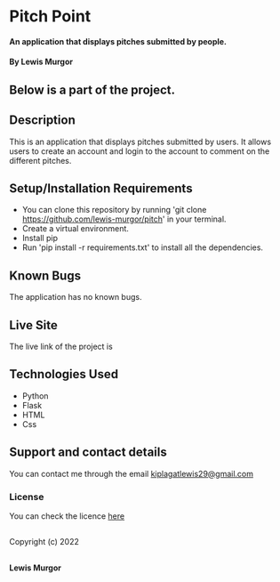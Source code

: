 # Pitch Point

#### An application that displays pitches submitted by people.

#### By **Lewis Murgor**

## Below is a part of the project.



## Description
This is an application that displays pitches submitted by users. It allows users to create an account and login to the account to comment on the different pitches.

## Setup/Installation Requirements
* You can clone this repository by running 'git clone https://github.com/lewis-murgor/pitch' in your terminal.
* Create a virtual environment.
* Install pip
* Run 'pip install -r requirements.txt' to install all the dependencies.

## Known Bugs
The application has no known bugs.

## Live Site
The live link of the project is 

## Technologies Used
* Python
* Flask
* HTML
* Css

## Support and contact details
You can contact me through the email kiplagatlewis29@gmail.com
### License
You can check the licence [here](https://github.com/lewis-murgor/pitch/blob/master/Licence)
##
Copyright (c) 2022 
##
**Lewis Murgor**